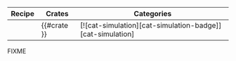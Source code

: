 | Recipe | Crates | Categories |
|--------|--------|------------|
| | {{#crate }} | [![cat-simulation][cat-simulation-badge]][cat-simulation] |

<div class="hidden">
FIXME
</div>
